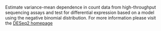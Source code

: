 Estimate variance-mean dependence in count data from high-throughput sequencing assays and test for differential expression based on a model using the negative binomial distribution.
For more information please visit the [DESeq2 homepage](https://bioconductor.org/packages/release/bioc/html/DESeq2.html)